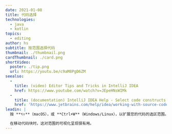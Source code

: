```yaml
---
date: 2021-01-08
title: 代码选择
technologies:
  - java
  - kotlin
topics:
  - editing
author: hs
subtitle: 按范围选择代码
thumbnail: ./thumbnail.png
cardThumbnail: ./card.png
shortVideo:
  poster: ./tip.png
  url: https://youtu.be/c9aM8PgD6ZM
seealso:
  - 
    title: (video) Editor Tips and Tricks in IntelliJ IDEA
    href: https://www.youtube.com/watch?v=JEpeHNsWIMk
  - 
    title: (documentation) IntelliJ IDEA Help - Select code constructs
    href: 'https://www.jetbrains.com/help/idea/working-with-source-code.html#editor_code_selection'
leadin: |
  按 **⌥↑**（macOS），或 **Ctrl+W**（Windows/Linux），以扩展您的代码的选区范围。 要缩小范围，请使用 **⌥↓**（macOS），或 **Shift+Ctrl+W** （Windows/Linux）。

  在移动代码块时，这对范围的可视化呈现很有用。
---
```


